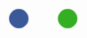 <style>
  .share-panel{
    display: flex;
    align-items:center;
    flex-flow:row wrap;
    justify-content:center;
  }
  .share-panel a{
     margin:2.5px 17.5px 12px 0;
     height:35px;
     width:35px;
     color:#fff;
     opacity:1;
     transition:opacity 0.3s ease-in-out;
     border-radius:50%;
  }
  .mobile .share-panel a{
     margin-bottom:0;
  }
  .share-panel a:hover{
     opacity:0.84;
  }
  .facebook {
    background-color: #3b5998;
  }
  .linkedin {
      background-color: #0077b5;
  }
  .whatsapp {
      background-color: #34af23;
  }
  .twitter {
      background-color: #4099FF;
  }
  .mobile{
    position:fixed;
    bottom:0;
    left:0;
    width:100%;
    height:60px;
    background-color:#f5f5fa;
    z-index:499;
  }
</style>
<div class = 'share-panel'> 
   <a class = 'facebook flex' href="https://www.facebook.com/sharer/sharer.php?u={{ site.url }}{{site.baseurl}}{{ page.url }}"
   onclick="window.open(this.href, 'mywin','left=20,top=20,width=500,height=500,toolbar=1,resizable=0'); return false;" >
     <i class="fa fa-facebook"></i>
   </a>
   
   <a class = 'twitter flex' href="https://twitter.com/intent/tweet?text={{ page.title }}&url={{ site.url }}{{site.baseurl}}{{ page.url }}" 
   onclick="window.open(this.href, 'mywin', 'left=20,top=20,width=500,height=500,toolbar=1,resizable=0'); return false;">
     <i class="fa fa-twitter"></i>
   </a>
  
   <a class = 'linkedin flex' href="https://www.linkedin.com/shareArticle?mini=true&url={{ site.url }}{{site.baseurl}}{{ page.url }}&title={{ page.title }}&summary={{ page.description }}&source=617vip" 
   onclick="window.open(this.href, 'mywin', 'left=20,top=20,width=500,height=500,toolbar=1,resizable=0'); return false;" >
     <i class="fa fa-linkedin"></i>
   </a>
   
   <a class = 'whatsapp flex' href="whatsapp://send?text={{ site.url }}{{site.baseurl}}{{ page.url }}" data-action="share/whatsapp/share">
     <i class="fa fa-whatsapp"></i>
   </a>                                       
</div>